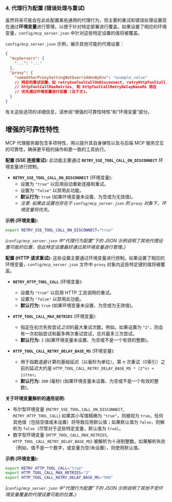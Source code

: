 ### 4. 代理行为配置 (错误处理与重试)
虽然将来可能会在此处配置某些通用的代理行为，但主要的重试和错误处理设置现在通过**环境变量**进行管理，以便于针对特定部署进行覆盖。如果设置了相应的环境变量，`config/mcp_server.json` 中针对这些特定设置的值将被覆盖。

`config/mcp_server.json` 示例，展示其他可能的代理设置：
```json
{
  "mcpServers": {
    "...": "..."
  },
  "proxy": {
    "someOtherProxySettingNotOverriddenByEnv": "example_value"
    // 特定的重试设置，如 retrySseToolCallOnDisconnect, retryHttpToolCall, 
    // httpToolCallMaxRetries, 和 httpToolCallRetryDelayBaseMs 现在
    // 优先通过环境变量进行设置 (见下文)。
  }
}
```
有关这些选项的详细信息，请参阅“增强的可靠性特性”和“环境变量”部分。

## 增强的可靠性特性

MCP 代理服务器包含多项特性，用以提升其自身弹性以及与后端 MCP 服务交互的可靠性，确保更平稳的操作和更一致的工具执行。

**配置 (SSE 连接重试):**
此功能主要通过 **`RETRY_SSE_TOOL_CALL_ON_DISCONNECT`** 环境变量进行控制。
-   **`RETRY_SSE_TOOL_CALL_ON_DISCONNECT`** (环境变量):
    -   设置为 `"true"` 以启用自动重新连接和重试。
    -   设置为 `"false"` 以禁用此功能。
    -   **默认行为:** `true` (如果环境变量未设置、为空或为无效值)。
    -   *注意: 如果此设置也存在于 `config/mcp_server.json` 的 `proxy` 对象下，环境变量将优先。*

**示例 (环境变量):**
```bash
export RETRY_SSE_TOOL_CALL_ON_DISCONNECT="true"
```
*(`config/mcp_server.json` 中“代理行为配置”下的 JSON 示例说明了其他代理设置可能的位置，但此特定设置最好通过其环境变量进行管理。)*

**配置 (HTTP 请求重试):**
这些设置主要通过环境变量进行控制。如果设置了相应的环境变量，`config/mcp_server.json` 文件中 `proxy` 对象内这些特定键的值将被覆盖。

-   **`RETRY_HTTP_TOOL_CALL`** (环境变量):
    -   设置为 `"true"` 以启用 HTTP 工具调用的重试。
    -   设置为 `"false"` 以禁用此功能。
    -   **默认行为:** `true` (如果环境变量未设置、为空或为无效值)。

-   **`HTTP_TOOL_CALL_MAX_RETRIES`** (环境变量):
    -   指定在初次失败尝试*之后*的最大重试次数。例如，如果设置为 `"2"`，则会有一次初始尝试和最多两次重试尝试，总共最多三次尝试。
    -   **默认行为:** `2` (如果环境变量未设置、为空或不是一个有效的整数)。

-   **`HTTP_TOOL_CALL_RETRY_DELAY_BASE_MS`** (环境变量):
    -   用于指数退避计算的基础延迟（以毫秒为单位）。第 *n* 次重试（0索引）之前的延迟大约是 `HTTP_TOOL_CALL_RETRY_DELAY_BASE_MS * (2^n) + jitter`。
    -   **默认行为:** `300` (毫秒) (如果环境变量未设置、为空或不是一个有效的整数)。

**关于环境变量解析的通用说明:**
-   布尔型环境变量 (`RETRY_SSE_TOOL_CALL_ON_DISCONNECT`, `RETRY_HTTP_TOOL_CALL`) 如果其小写值精确为 `"true"`，则被视为 `true`。任何其他值（包括空值或未设置）将导致应用默认值；如果默认值为 `false`，则解析为 `false`（尽管对于这些特定变量，默认值为 `true`）。
-   数字型环境变量 (`HTTP_TOOL_CALL_MAX_RETRIES`, `HTTP_TOOL_CALL_RETRY_DELAY_BASE_MS`) 被解析为十进制整数。如果解析失败（例如，值不是一个数字，或变量为空/未设置），则使用默认值。

**示例 (环境变量):**
```bash
export RETRY_HTTP_TOOL_CALL="true"
export HTTP_TOOL_CALL_MAX_RETRIES="3"
export HTTP_TOOL_CALL_RETRY_DELAY_BASE_MS="500"
```
*(`config/mcp_server.json` 中“代理行为配置”下的 JSON 示例说明了其他不受环境变量覆盖的代理设置可能的位置。)*
